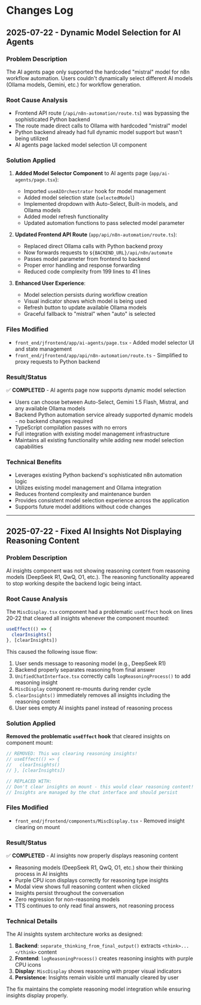 # Changes Log

## 2025-07-22 - Dynamic Model Selection for AI Agents

### Problem Description
The AI agents page only supported the hardcoded "mistral" model for n8n workflow automation. Users couldn't dynamically select different AI models (Ollama models, Gemini, etc.) for workflow generation.

### Root Cause Analysis  
- Frontend API route (`/api/n8n-automation/route.ts`) was bypassing the sophisticated Python backend
- The route made direct calls to Ollama with hardcoded "mistral" model
- Python backend already had full dynamic model support but wasn't being utilized
- AI agents page lacked model selection UI component

### Solution Applied
1. **Added Model Selector Component** to AI agents page (`app/ai-agents/page.tsx`):
   - Imported `useAIOrchestrator` hook for model management
   - Added model selection state (`selectedModel`) 
   - Implemented dropdown with Auto-Select, Built-in models, and Ollama models
   - Added model refresh functionality
   - Updated automation functions to pass selected model parameter

2. **Updated Frontend API Route** (`app/api/n8n-automation/route.ts`):
   - Replaced direct Ollama calls with Python backend proxy
   - Now forwards requests to `${BACKEND_URL}/api/n8n/automate`
   - Passes model parameter from frontend to backend
   - Proper error handling and response forwarding
   - Reduced code complexity from 199 lines to 41 lines

3. **Enhanced User Experience**:
   - Model selection persists during workflow creation
   - Visual indicator shows which model is being used
   - Refresh button to update available Ollama models
   - Graceful fallback to "mistral" when "auto" is selected

### Files Modified
- `front_end/jfrontend/app/ai-agents/page.tsx` - Added model selector UI and state management
- `front_end/jfrontend/app/api/n8n-automation/route.ts` - Simplified to proxy requests to Python backend

### Result/Status
✅ **COMPLETED** - AI agents page now supports dynamic model selection
- Users can choose between Auto-Select, Gemini 1.5 Flash, Mistral, and any available Ollama models
- Backend Python automation service already supported dynamic models - no backend changes required
- TypeScript compilation passes with no errors
- Full integration with existing model management infrastructure
- Maintains all existing functionality while adding new model selection capabilities

### Technical Benefits
- Leverages existing Python backend's sophisticated n8n automation logic
- Utilizes existing model management and Ollama integration
- Reduces frontend complexity and maintenance burden  
- Provides consistent model selection experience across the application
- Supports future model additions without code changes

---

## 2025-07-22 - Fixed AI Insights Not Displaying Reasoning Content

### Problem Description
AI insights component was not showing reasoning content from reasoning models (DeepSeek R1, QwQ, O1, etc.). The reasoning functionality appeared to stop working despite the backend logic being intact.

### Root Cause Analysis
The `MiscDisplay.tsx` component had a problematic `useEffect` hook on lines 20-22 that cleared all insights whenever the component mounted:

```typescript
useEffect(() => {
  clearInsights()
}, [clearInsights])
```

This caused the following issue flow:
1. User sends message to reasoning model (e.g., DeepSeek R1)
2. Backend properly separates reasoning from final answer
3. `UnifiedChatInterface.tsx` correctly calls `logReasoningProcess()` to add reasoning insight
4. `MiscDisplay` component re-mounts during render cycle
5. `clearInsights()` immediately removes all insights including the reasoning content
6. User sees empty AI insights panel instead of reasoning process

### Solution Applied
**Removed the problematic `useEffect` hook** that cleared insights on component mount:

```typescript
// REMOVED: This was clearing reasoning insights!
// useEffect(() => {
//   clearInsights()
// }, [clearInsights])

// REPLACED WITH:
// Don't clear insights on mount - this would clear reasoning content!
// Insights are managed by the chat interface and should persist
```

### Files Modified
- `front_end/jfrontend/components/MiscDisplay.tsx` - Removed insight clearing on mount

### Result/Status
✅ **COMPLETED** - AI insights now properly displays reasoning content
- Reasoning models (DeepSeek R1, QwQ, O1, etc.) show their thinking process in AI insights
- Purple CPU icon displays correctly for reasoning type insights
- Modal view shows full reasoning content when clicked
- Insights persist throughout the conversation
- Zero regression for non-reasoning models
- TTS continues to only read final answers, not reasoning process

### Technical Details
The AI insights system architecture works as designed:
1. **Backend**: `separate_thinking_from_final_output()` extracts `<think>...</think>` content
2. **Frontend**: `logReasoningProcess()` creates reasoning insights with purple CPU icons
3. **Display**: `MiscDisplay` shows reasoning with proper visual indicators
4. **Persistence**: Insights remain visible until manually cleared by user

The fix maintains the complete reasoning model integration while ensuring insights display properly.